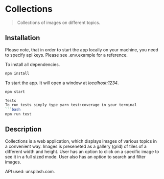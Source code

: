 # Collections

> Collections of images on different topics.
## Installation

Please note, that in order to start the app locally on your machine, you need to specify api keys. Please see .env.example for a reference.

To install all dependencies.
```bash
npm install
```

To start the app. It will open a window at *localhost:1234*.
```bash
npm start

Tests
To run tests simply type yarn test:coverage in your terminal
```bash
npm run test
```
## Description

Collections is a web application, which displays images of various topics in a convenient way. Images is preseneted as a gallery (grid) of tiles of a different width and height. User has an option to click on a specific image to see it in a full sized mode. User also has an option to search and filter images.

API used: unsplash.com.

